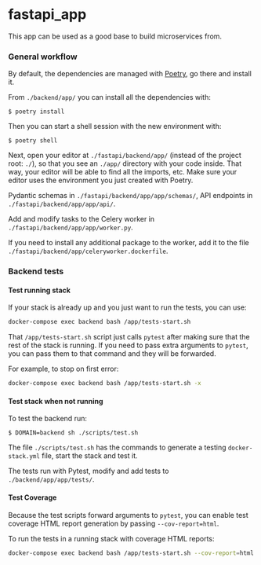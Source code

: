 # fastapi_app

This app can be used as a good base to build microservices from.

### General workflow

By default, the dependencies are managed with [Poetry](https://python-poetry.org/), go there and install it.


From `./backend/app/` you can install all the dependencies with:

```console
$ poetry install
```

Then you can start a shell session with the new environment with:

```console
$ poetry shell
```

Next, open your editor at `./fastapi/backend/app/` (instead of the project root: `./`), so that you see an `./app/` directory with your code inside. That way, your editor will be able to find all the imports, etc. Make sure your editor uses the environment you just created with Poetry.

Pydantic schemas in `./fastapi/backend/app/app/schemas/`, API endpoints in `./fastapi/backend/app/app/api/`.

Add and modify tasks to the Celery worker in `./fastapi/backend/app/app/worker.py`.

If you need to install any additional package to the worker, add it to the file `./fastapi/backend/app/celeryworker.dockerfile`.

### Backend tests

#### Test running stack

If your stack is already up and you just want to run the tests, you can use:

```bash
docker-compose exec backend bash /app/tests-start.sh
```

That `/app/tests-start.sh` script just calls `pytest` after making sure that the rest of the stack is running. If you need to pass extra arguments to `pytest`, you can pass them to that command and they will be forwarded.

For example, to stop on first error:

```bash
docker-compose exec backend bash /app/tests-start.sh -x
```

#### Test stack when not running

To test the backend run:

```console
$ DOMAIN=backend sh ./scripts/test.sh
```

The file `./scripts/test.sh` has the commands to generate a testing `docker-stack.yml` file, start the stack and test it.

The tests run with Pytest, modify and add tests to `./backend/app/app/tests/`.


#### Test Coverage

Because the test scripts forward arguments to `pytest`, you can enable test coverage HTML report generation by passing `--cov-report=html`.

To run the tests in a running stack with coverage HTML reports:

```bash
docker-compose exec backend bash /app/tests-start.sh --cov-report=html
```
